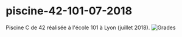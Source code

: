 # piscine-42-101-07-2018
Piscine C de 42 réalisée à l'école 101 à Lyon (juillet 2018).
![Grades](https://i.imgur.com/c1Icnbi.png)
